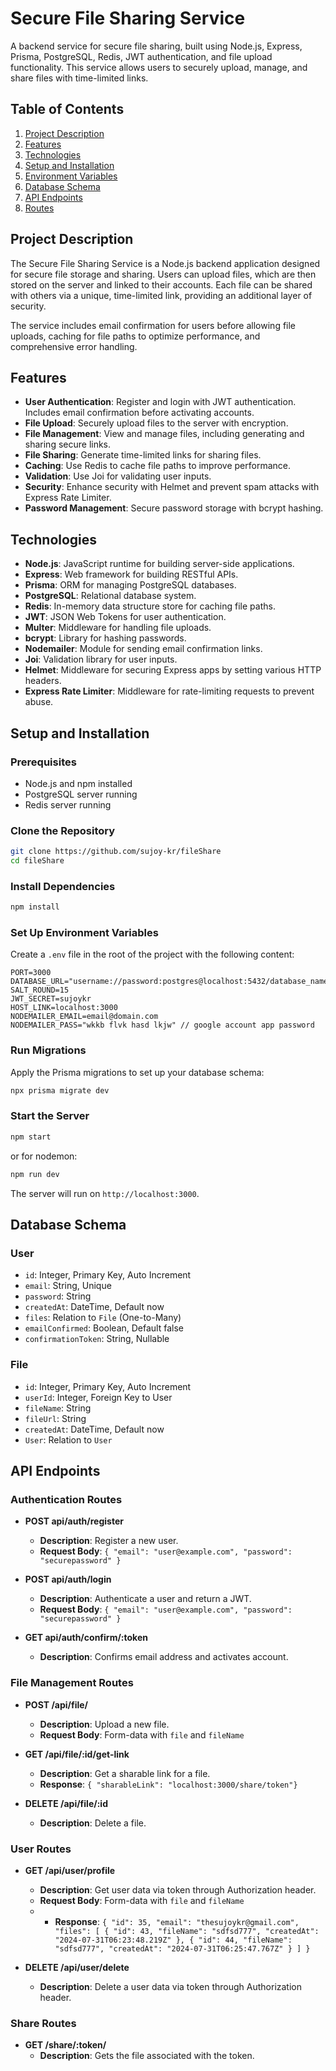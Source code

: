 # Secure File Sharing Service

A backend service for secure file sharing, built using Node.js, Express, Prisma, PostgreSQL, Redis, JWT authentication,
and file upload functionality. This service allows users to securely upload, manage, and share files with time-limited
links.

## Table of Contents

1. [Project Description](#project-description)
2. [Features](#features)
3. [Technologies](#technologies)
4. [Setup and Installation](#setup-and-installation)
5. [Environment Variables](#environment-variables)
6. [Database Schema](#database-schema)
7. [API Endpoints](#api-endpoints)
8. [Routes](#routes)

## Project Description

The Secure File Sharing Service is a Node.js backend application designed for secure file storage and sharing. Users can
upload files, which are then stored on the server and linked to their accounts. Each file can be shared with others via
a unique, time-limited link, providing an additional layer of security.

The service includes email confirmation for users before allowing file uploads, caching for file paths to optimize
performance, and comprehensive error handling.

## Features

- **User Authentication**: Register and login with JWT authentication. Includes email confirmation before activating
  accounts.
- **File Upload**: Securely upload files to the server with encryption.
- **File Management**: View and manage files, including generating and sharing secure links.
- **File Sharing**: Generate time-limited links for sharing files.
- **Caching**: Use Redis to cache file paths to improve performance.
- **Validation**: Use Joi for validating user inputs.
- **Security**: Enhance security with Helmet and prevent spam attacks with Express Rate Limiter.
- **Password Management**: Secure password storage with bcrypt hashing.

## Technologies

- **Node.js**: JavaScript runtime for building server-side applications.
- **Express**: Web framework for building RESTful APIs.
- **Prisma**: ORM for managing PostgreSQL databases.
- **PostgreSQL**: Relational database system.
- **Redis**: In-memory data structure store for caching file paths.
- **JWT**: JSON Web Tokens for user authentication.
- **Multer**: Middleware for handling file uploads.
- **bcrypt**: Library for hashing passwords.
- **Nodemailer**: Module for sending email confirmation links.
- **Joi**: Validation library for user inputs.
- **Helmet**: Middleware for securing Express apps by setting various HTTP headers.
- **Express Rate Limiter**: Middleware for rate-limiting requests to prevent abuse.

## Setup and Installation

### Prerequisites

- Node.js and npm installed
- PostgreSQL server running
- Redis server running

### Clone the Repository

```bash
git clone https://github.com/sujoy-kr/fileShare
cd fileShare
```

### Install Dependencies

```bash
npm install
```

### Set Up Environment Variables

Create a `.env` file in the root of the project with the following content:

```
PORT=3000
DATABASE_URL="username://password:postgres@localhost:5432/database_name"
SALT_ROUND=15
JWT_SECRET=sujoykr
HOST_LINK=localhost:3000
NODEMAILER_EMAIL=email@domain.com
NODEMAILER_PASS="wkkb flvk hasd lkjw" // google account app password
```

### Run Migrations

Apply the Prisma migrations to set up your database schema:

```bash
npx prisma migrate dev
```

### Start the Server

```bash
npm start
```

or for nodemon:

```bash
npm run dev
```

The server will run on `http://localhost:3000`.

## Database Schema

### User

- `id`: Integer, Primary Key, Auto Increment
- `email`: String, Unique
- `password`: String
- `createdAt`: DateTime, Default now
- `files`: Relation to `File` (One-to-Many)
- `emailConfirmed`: Boolean, Default false
- `confirmationToken`: String, Nullable

### File

- `id`: Integer, Primary Key, Auto Increment
- `userId`: Integer, Foreign Key to User
- `fileName`: String
- `fileUrl`: String
- `createdAt`: DateTime, Default now
- `User`: Relation to `User`

## API Endpoints

### Authentication Routes

- **POST api/auth/register**
    - **Description**: Register a new user.
    - **Request Body**: `{ "email": "user@example.com", "password": "securepassword" }`

- **POST api/auth/login**
    - **Description**: Authenticate a user and return a JWT.
    - **Request Body**: `{ "email": "user@example.com", "password": "securepassword" }`

- **GET api/auth/confirm/:token**
    - **Description**: Confirms email address and activates account.

### File Management Routes

- **POST /api/file/**
    - **Description**: Upload a new file.
    - **Request Body**: Form-data with `file` and `fileName`

- **GET /api/file/:id/get-link**
    - **Description**: Get a sharable link for a file.
    - **Response**: `{
      "sharableLink": "localhost:3000/share/token"}`

- **DELETE /api/file/:id**
    - **Description**: Delete a file.

### User Routes

- **GET /api/user/profile**
    - **Description**: Get user data via token through Authorization header.
    - **Request Body**: Form-data with `file` and `fileName`
    -
        - **Response**: `{
          "id": 35,
          "email": "thesujoykr@gmail.com",
          "files": [
          {
          "id": 43,
          "fileName": "sdfsd777",
          "createdAt": "2024-07-31T06:23:48.219Z"
          },
          {
          "id": 44,
          "fileName": "sdfsd777",
          "createdAt": "2024-07-31T06:25:47.767Z"
          }
          ]
          }`


- **DELETE /api/user/delete**
    - **Description**: Delete a user data via token through Authorization header.

### Share Routes

- **GET /share/:token/**
    - **Description**: Gets the file associated with the token.


